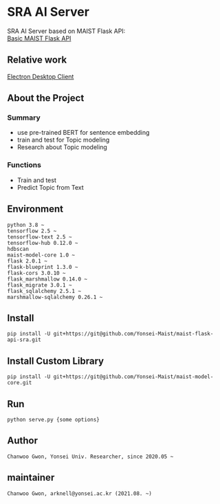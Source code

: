 # SRA AI Server

SRA AI Server based on MAIST Flask API:  
[Basic MAIST Flask API](https://github.com/Yonsei-Maist/flask-api.git)

## Relative work
[Electron Desktop Client](https://github.com/Yonsei-Maist/electron-systematic-review-automation.git)

## About the Project

### Summary
- use pre-trained BERT for sentence embedding
- train and test for Topic modeling
- Research about Topic modeling

### Functions
- Train and test
- Predict Topic from Text

## Environment
```
python 3.8 ~
tensorflow 2.5 ~
tensorflow-text 2.5 ~
tensorflow-hub 0.12.0 ~
hdbscan 
maist-model-core 1.0 ~
flask 2.0.1 ~
flask-blueprint 1.3.0 ~
flask-cors 3.0.10 ~
flask_marshmallow 0.14.0 ~
flask_migrate 3.0.1 ~
flask_sqlalchemy 2.5.1 ~
marshmallow-sqlalchemy 0.26.1 ~
```

## Install
```
pip install -U git+https://git@github.com/Yonsei-Maist/maist-flask-api-sra.git
```

## Install Custom Library
```
pip install -U git+https://git@github.com/Yonsei-Maist/maist-model-core.git
```

## Run
```
python serve.py {some options}
```

## Author
```
Chanwoo Gwon, Yonsei Univ. Researcher, since 2020.05 ~
```

## maintainer
```
Chanwoo Gwon, arknell@yonsei.ac.kr (2021.08. ~)
```
